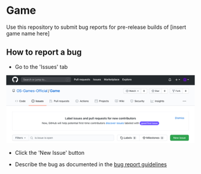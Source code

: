 Game
==============
Use this repository to submit bug reports for pre-release builds of \[insert game name here]

## How to report a bug
- Go to the 'Issues' tab
<img src="15D5ECC9-E54C-4384-BBCB-A83BB18D5ED1.jpeg" />

- Click the 'New Issue' button

- Describe the bug as documented in the <a href="Bug_Report.md">bug report guidelines</a>
